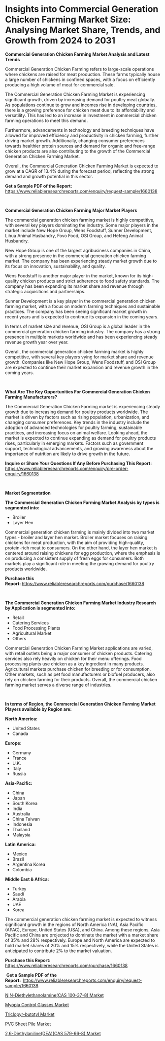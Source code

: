<p><h1>Insights into Commercial Generation Chicken Farming Market Size: Analysing Market Share, Trends, and Growth from 2024 to 2031</h1></p><p><strong>Commercial Generation Chicken Farming Market Analysis and Latest Trends</strong></p>
<p><p>Commercial Generation Chicken Farming refers to large-scale operations where chickens are raised for meat production. These farms typically house a large number of chickens in confined spaces, with a focus on efficiently producing a high volume of meat for commercial sale.</p><p>The Commercial Generation Chicken Farming Market is experiencing significant growth, driven by increasing demand for poultry meat globally. As populations continue to grow and incomes rise in developing countries, there is a growing preference for chicken meat due to its affordability and versatility. This has led to an increase in investment in commercial chicken farming operations to meet this demand.</p><p>Furthermore, advancements in technology and breeding techniques have allowed for improved efficiency and productivity in chicken farming, further driving market growth. Additionally, changing consumer preferences towards healthier protein sources and demand for organic and free-range chicken products are also contributing to the growth of the Commercial Generation Chicken Farming Market.</p><p>Overall, the Commercial Generation Chicken Farming Market is expected to grow at a CAGR of 13.4% during the forecast period, reflecting the strong demand and growth potential in this sector.</p></p>
<p><strong>Get a Sample PDF of the Report:&nbsp;</strong> <a href="https://www.reliableresearchreports.com/enquiry/request-sample/1660138">https://www.reliableresearchreports.com/enquiry/request-sample/1660138</a></p>
<p>&nbsp;</p>
<p><strong>Commercial Generation Chicken Farming Major Market Players</strong></p>
<p><p>The commercial generation chicken farming market is highly competitive, with several key players dominating the industry. Some major players in the market include New Hope Group, Wens Foodstuff, Sunner Development, Lihua Animal Husbandry, Fovo Food, OSI Group, and Hefeng Animal Husbandry.</p><p>New Hope Group is one of the largest agribusiness companies in China, with a strong presence in the commercial generation chicken farming market. The company has been experiencing steady market growth due to its focus on innovation, sustainability, and quality.</p><p>Wens Foodstuff is another major player in the market, known for its high-quality chicken products and strict adherence to food safety standards. The company has been expanding its market share and revenue through strategic acquisitions and partnerships.</p><p>Sunner Development is a key player in the commercial generation chicken farming market, with a focus on modern farming techniques and sustainable practices. The company has been seeing significant market growth in recent years and is expected to continue its expansion in the coming years.</p><p>In terms of market size and revenue, OSI Group is a global leader in the commercial generation chicken farming industry. The company has a strong presence in multiple markets worldwide and has been experiencing steady revenue growth year over year.</p><p>Overall, the commercial generation chicken farming market is highly competitive, with several key players vying for market share and revenue growth. Companies like New Hope Group, Wens Foodstuff, and OSI Group are expected to continue their market expansion and revenue growth in the coming years.</p></p>
<p>&nbsp;</p>
<p><strong>What Are The Key Opportunities For Commercial Generation Chicken Farming Manufacturers?</strong></p>
<p><p>The Commercial Generation Chicken Farming market is experiencing steady growth due to increasing demand for poultry products worldwide. The market is driven by factors such as rising population, urbanization, and changing consumer preferences. Key trends in the industry include the adoption of advanced technologies for poultry farming, sustainable practices, and increasing focus on animal welfare. Looking ahead, the market is expected to continue expanding as demand for poultry products rises, particularly in emerging markets. Factors such as government support, technological advancements, and growing awareness about the importance of nutrition are likely to drive growth in the future.</p></p>
<p><strong>Inquire or Share Your Questions If Any Before Purchasing This Report:</strong> <a href="https://www.reliableresearchreports.com/enquiry/pre-order-enquiry/1660138">https://www.reliableresearchreports.com/enquiry/pre-order-enquiry/1660138</a></p>
<p>&nbsp;</p>
<p><strong>Market Segmentation</strong></p>
<p><strong>The Commercial Generation Chicken Farming Market Analysis by types is segmented into:</strong></p>
<p><ul><li>Broiler</li><li>Layer Hen</li></ul></p>
<p><p>Commercial generation chicken farming is mainly divided into two market types - broiler and layer hen market. Broiler market focuses on raising chickens for meat production, with the aim of providing high-quality, protein-rich meat to consumers. On the other hand, the layer hen market is centered around raising chickens for egg production, where the emphasis is on producing a consistent supply of fresh eggs for consumers. Both markets play a significant role in meeting the growing demand for poultry products worldwide.</p></p>
<p><strong>Purchase this Report:&nbsp;</strong><a href="https://www.reliableresearchreports.com/purchase/1660138">https://www.reliableresearchreports.com/purchase/1660138</a></p>
<p>&nbsp;</p>
<p><strong>The Commercial Generation Chicken Farming Market Industry Research by Application is segmented into:</strong></p>
<p><ul><li>Retail</li><li>Catering Services</li><li>Food Processing Plants</li><li>Agricultural Market</li><li>Others</li></ul></p>
<p><p>Commercial Generation Chicken Farming Market applications are varied, with retail outlets being a major consumer of chicken products. Catering services also rely heavily on chicken for their menu offerings. Food processing plants use chicken as a key ingredient in many products. Agricultural markets purchase chicken for breeding or for consumption. Other markets, such as pet food manufacturers or biofuel producers, also rely on chicken farming for their products. Overall, the commercial chicken farming market serves a diverse range of industries.</p></p>
<p>&nbsp;</p>
<p><strong>In terms of Region, the Commercial Generation Chicken Farming Market Players available by Region are:</strong></p>
<p>
    <p> <strong> North America: </strong>
        <ul>
            <li>United States</li>
            <li>Canada</li>
        </ul>
        </p> 
    <p> <strong> Europe: </strong>
        <ul>
            <li>Germany</li>
            <li>France</li>
            <li>U.K.</li>
            <li>Italy</li>
            <li>Russia</li>
        </ul>
        </p> 
    <p> <strong> Asia-Pacific: </strong>
        <ul>
            <li>China</li>
            <li>Japan</li>
            <li>South Korea</li>
            <li>India</li>
            <li>Australia</li>
            <li>China Taiwan</li>
            <li>Indonesia</li>
            <li>Thailand</li>
            <li>Malaysia</li>
        </ul>
        </p> 
    <p> <strong> Latin America: </strong>
        <ul>
            <li>Mexico</li>
            <li>Brazil</li>
            <li>Argentina Korea</li>
            <li>Colombia</li>
        </ul>
        </p> 
    <p> <strong> Middle East & Africa: </strong>
        <ul>
            <li>Turkey</li>
            <li>Saudi</li>
            <li>Arabia</li>
            <li>UAE</li>
            <li>Korea</li>
        </ul>
    </p>
    </p>
<p><p>The commercial generation chicken farming market is expected to witness significant growth in the regions of North America (NA), Asia Pacific (APAC), Europe, United States (USA), and China. Among these regions, Asia Pacific and China are projected to dominate the market with a market share of 35% and 28% respectively. Europe and North America are expected to hold market shares of 20% and 15% respectively, while the United States is anticipated to contribute 2% to the market valuation.</p></p>
<p><strong>Purchase this Report: </strong><a href="https://www.reliableresearchreports.com/purchase/1660138">https://www.reliableresearchreports.com/purchase/1660138</a></p>
<p>&nbsp;<strong>Get a Sample PDF of the Report:&nbsp;&nbsp;</strong><a href="https://www.reliableresearchreports.com/enquiry/request-sample/1660138">https://www.reliableresearchreports.com/enquiry/request-sample/1660138</a></p>
<p><strong></strong></p>
<p><p><a href="https://angry-finch-aaf.notion.site/N-N-Diethylethanolamine-CAS-100-37-8-Market-Research-Report-Reveals-The-Latest-Trends-And-Opportuni-11921ac728fb4ae6a1bcc40ac7f107ba">N,N-Diethylethanolamine(CAS 100-37-8) Market</a></p><p><a href="https://view.publitas.com/reportprime-1/myopia-control-glasses-market-growth-market-trends-covid-19-impact-and-forecasts-for-period-from-2024-2031/">Myopia Control Glasses Market</a></p><p><a href="https://faithful-glue-af3.notion.site/Decoding-the-Triclopyr-butotyl-Market-A-Deep-Dive-into-the-Latest-Market-Trends-Market-Segmentatio-82886e7adc89475ca06f726f7c7dde71">Triclopyr-butotyl Market</a></p><p><a href="https://view.publitas.com/reportprime-1/pvc-sheet-pile-market-size-growth-outlook-from-2024-to-2031-projecting-at-markets-trends-analysis-by-application-regional-outlook-and-revenue/">PVC Sheet Pile Market</a></p><p><a href="https://chivalrous-flock-a86.notion.site/2-6-Diethylaniline-DEA-CAS-579-66-8-Market-Research-Report-Forecasted-for-Period-from-2024-2031-69390c70020e4b3fa3e3d56d49f39ed0">2,6-Diethylaniline(DEA)(CAS 579-66-8) Market</a></p></p>
